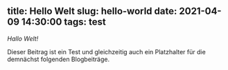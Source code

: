 title: Hello Welt
slug: hello-world
date: 2021-04-09 14:30:00
tags: test
---

_Hallo Welt!_

Dieser Beitrag ist ein Test und gleichzeitig auch ein Platzhalter für die demnächst folgenden Blogbeiträge.

